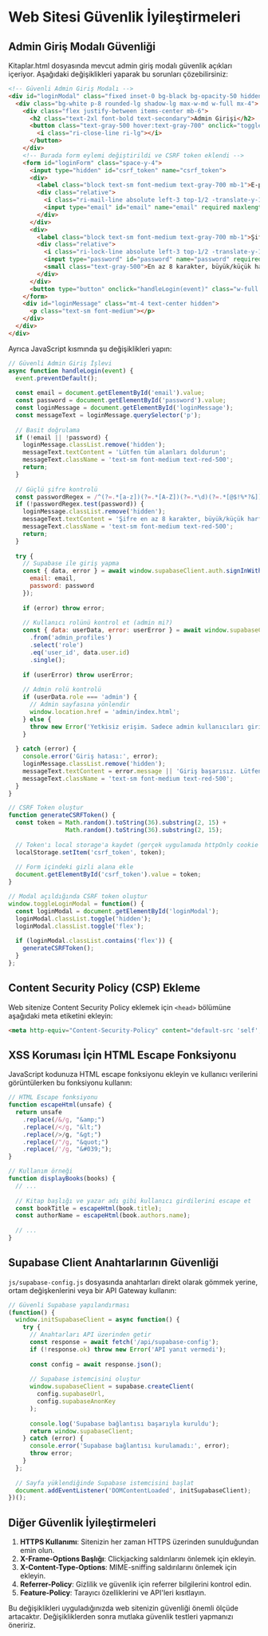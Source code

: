 # Web Sitesi Güvenlik İyileştirmeleri

## Admin Giriş Modalı Güvenliği

Kitaplar.html dosyasında mevcut admin giriş modalı güvenlik açıkları içeriyor. Aşağıdaki değişiklikleri yaparak bu sorunları çözebilirsiniz:

```html
<!-- Güvenli Admin Giriş Modalı -->
<div id="loginModal" class="fixed inset-0 bg-black bg-opacity-50 hidden items-center justify-center z-50">
  <div class="bg-white p-8 rounded-lg shadow-lg max-w-md w-full mx-4">
    <div class="flex justify-between items-center mb-6">
      <h2 class="text-2xl font-bold text-secondary">Admin Girişi</h2>
      <button class="text-gray-500 hover:text-gray-700" onclick="toggleLoginModal()">
        <i class="ri-close-line ri-lg"></i>
      </button>
    </div>
    <!-- Burada form eylemi değiştirildi ve CSRF token eklendi -->
    <form id="loginForm" class="space-y-4">
      <input type="hidden" id="csrf_token" name="csrf_token">
      <div>
        <label class="block text-sm font-medium text-gray-700 mb-1">E-posta</label>
        <div class="relative">
          <i class="ri-mail-line absolute left-3 top-1/2 -translate-y-1/2 text-gray-400"></i>
          <input type="email" id="email" name="email" required maxlength="500" class="w-full pl-10 pr-4 py-2 border border-gray-300 rounded-button focus:outline-none focus:border-primary" placeholder="admin@kritikyayinlari.com">
        </div>
      </div>
      <div>
        <label class="block text-sm font-medium text-gray-700 mb-1">Şifre</label>
        <div class="relative">
          <i class="ri-lock-line absolute left-3 top-1/2 -translate-y-1/2 text-gray-400"></i>
          <input type="password" id="password" name="password" required minlength="8" maxlength="500" pattern="^(?=.*[a-z])(?=.*[A-Z])(?=.*\d)(?=.*[@$!%*?&])[A-Za-z\d@$!%*?&]{8,}$" class="w-full pl-10 pr-4 py-2 border border-gray-300 rounded-button focus:outline-none focus:border-primary" placeholder="••••••••">
          <small class="text-gray-500">En az 8 karakter, büyük/küçük harf, rakam ve özel karakter içermelidir</small>
        </div>
      </div>
      <button type="button" onclick="handleLogin(event)" class="w-full bg-primary text-white py-2 !rounded-button font-medium hover:bg-opacity-90 transition">Giriş Yap</button>
    </form>
    <div id="loginMessage" class="mt-4 text-center hidden">
      <p class="text-sm font-medium"></p>
    </div>
  </div>
</div>
```

Ayrıca JavaScript kısmında şu değişiklikleri yapın:

```javascript
// Güvenli Admin Giriş İşlevi
async function handleLogin(event) {
  event.preventDefault();
  
  const email = document.getElementById('email').value;
  const password = document.getElementById('password').value;
  const loginMessage = document.getElementById('loginMessage');
  const messageText = loginMessage.querySelector('p');
  
  // Basit doğrulama
  if (!email || !password) {
    loginMessage.classList.remove('hidden');
    messageText.textContent = 'Lütfen tüm alanları doldurun';
    messageText.className = 'text-sm font-medium text-red-500';
    return;
  }
  
  // Güçlü şifre kontrolü
  const passwordRegex = /^(?=.*[a-z])(?=.*[A-Z])(?=.*\d)(?=.*[@$!%*?&])[A-Za-z\d@$!%*?&]{8,}$/;
  if (!passwordRegex.test(password)) {
    loginMessage.classList.remove('hidden');
    messageText.textContent = 'Şifre en az 8 karakter, büyük/küçük harf, rakam ve özel karakter içermelidir';
    messageText.className = 'text-sm font-medium text-red-500';
    return;
  }
  
  try {
    // Supabase ile giriş yapma
    const { data, error } = await window.supabaseClient.auth.signInWithPassword({
      email: email,
      password: password
    });
    
    if (error) throw error;
    
    // Kullanıcı rolünü kontrol et (admin mi?)
    const { data: userData, error: userError } = await window.supabaseClient
      .from('admin_profiles')
      .select('role')
      .eq('user_id', data.user.id)
      .single();
      
    if (userError) throw userError;
    
    // Admin rolü kontrolü
    if (userData.role === 'admin') {
      // Admin sayfasına yönlendir
      window.location.href = 'admin/index.html';
    } else {
      throw new Error('Yetkisiz erişim. Sadece admin kullanıcıları giriş yapabilir.');
    }
    
  } catch (error) {
    console.error('Giriş hatası:', error);
    loginMessage.classList.remove('hidden');
    messageText.textContent = error.message || 'Giriş başarısız. Lütfen bilgilerinizi kontrol edin.';
    messageText.className = 'text-sm font-medium text-red-500';
  }
}

// CSRF Token oluştur
function generateCSRFToken() {
  const token = Math.random().toString(36).substring(2, 15) + 
                Math.random().toString(36).substring(2, 15);
  
  // Token'ı local storage'a kaydet (gerçek uygulamada httpOnly cookie kullanın)
  localStorage.setItem('csrf_token', token);
  
  // Form içindeki gizli alana ekle
  document.getElementById('csrf_token').value = token;
}

// Modal açıldığında CSRF token oluştur
window.toggleLoginModal = function() {
  const loginModal = document.getElementById('loginModal');
  loginModal.classList.toggle('hidden');
  loginModal.classList.toggle('flex');
  
  if (loginModal.classList.contains('flex')) {
    generateCSRFToken();
  }
};
```

## Content Security Policy (CSP) Ekleme

Web sitenize Content Security Policy eklemek için `<head>` bölümüne aşağıdaki meta etiketini ekleyin:

```html
<meta http-equiv="Content-Security-Policy" content="default-src 'self'; script-src 'self' https://cdn.jsdelivr.net https://cdn.tailwindcss.com https://cdnjs.cloudflare.com; style-src 'self' 'unsafe-inline' https://cdn.tailwindcss.com https://fonts.googleapis.com https://cdnjs.cloudflare.com; font-src 'self' https://fonts.gstatic.com https://cdnjs.cloudflare.com; img-src 'self' data: https:; connect-src 'self' https://*.supabase.co; frame-src 'none';">
```

## XSS Koruması İçin HTML Escape Fonksiyonu

JavaScript kodunuza HTML escape fonksiyonu ekleyin ve kullanıcı verilerini görüntülerken bu fonksiyonu kullanın:

```javascript
// HTML Escape fonksiyonu
function escapeHtml(unsafe) {
  return unsafe
    .replace(/&/g, "&amp;")
    .replace(/</g, "&lt;")
    .replace(/>/g, "&gt;")
    .replace(/"/g, "&quot;")
    .replace(/'/g, "&#039;");
}

// Kullanım örneği
function displayBooks(books) {
  // ...
  
  // Kitap başlığı ve yazar adı gibi kullanıcı girdilerini escape et
  const bookTitle = escapeHtml(book.title);
  const authorName = escapeHtml(book.authors.name);
  
  // ...
}
```

## Supabase Client Anahtarlarının Güvenliği

`js/supabase-config.js` dosyasında anahtarları direkt olarak gömmek yerine, ortam değişkenlerini veya bir API Gateway kullanın:

```javascript
// Güvenli Supabase yapılandırması
(function() {
  window.initSupabaseClient = async function() {
    try {
      // Anahtarları API üzerinden getir
      const response = await fetch('/api/supabase-config');
      if (!response.ok) throw new Error('API yanıt vermedi');
      
      const config = await response.json();
      
      // Supabase istemcisini oluştur
      window.supabaseClient = supabase.createClient(
        config.supabaseUrl,
        config.supabaseAnonKey
      );
      
      console.log('Supabase bağlantısı başarıyla kuruldu');
      return window.supabaseClient;
    } catch (error) {
      console.error('Supabase bağlantısı kurulamadı:', error);
      throw error;
    }
  };
  
  // Sayfa yüklendiğinde Supabase istemcisini başlat
  document.addEventListener('DOMContentLoaded', initSupabaseClient);
})();
```

## Diğer Güvenlik İyileştirmeleri

1. **HTTPS Kullanımı**: Sitenizin her zaman HTTPS üzerinden sunulduğundan emin olun.
2. **X-Frame-Options Başlığı**: Clickjacking saldırılarını önlemek için ekleyin.
3. **X-Content-Type-Options**: MIME-sniffing saldırılarını önlemek için ekleyin.
4. **Referrer-Policy**: Gizlilik ve güvenlik için referrer bilgilerini kontrol edin.
5. **Feature-Policy**: Tarayıcı özelliklerini ve API'leri kısıtlayın.

Bu değişiklikleri uyguladığınızda web sitenizin güvenliği önemli ölçüde artacaktır. Değişikliklerden sonra mutlaka güvenlik testleri yapmanızı öneririz. 